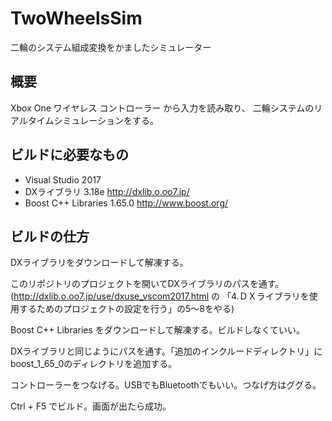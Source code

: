 # TwoWheelsSim

二輪のシステム組成変換をかましたシミュレーター

## 概要

Xbox One ワイヤレス コントローラー から入力を読み取り、
二輪システムのリアルタイムシミュレーションをする。

## ビルドに必要なもの

- Visual Studio 2017
- DXライブラリ 3.18e http://dxlib.o.oo7.jp/
- Boost C++ Libraries 1.65.0 http://www.boost.org/

## ビルドの仕方

DXライブラリをダウンロードして解凍する。

このリポジトリのプロジェクトを開いてDXライブラリのパスを通す。
(http://dxlib.o.oo7.jp/use/dxuse_vscom2017.html の 「4.ＤＸライブラリを使用するためのプロジェクトの設定を行う」の5～8をやる)

Boost C++ Libraries をダウンロードして解凍する。ビルドしなくていい。

DXライブラリと同じようにパスを通す。「追加のインクルードディレクトリ」にboost_1_65_0のディレクトリを追加する。

コントローラーをつなげる。USBでもBluetoothでもいい。つなげ方はググる。

Ctrl + F5 でビルド。画面が出たら成功。
